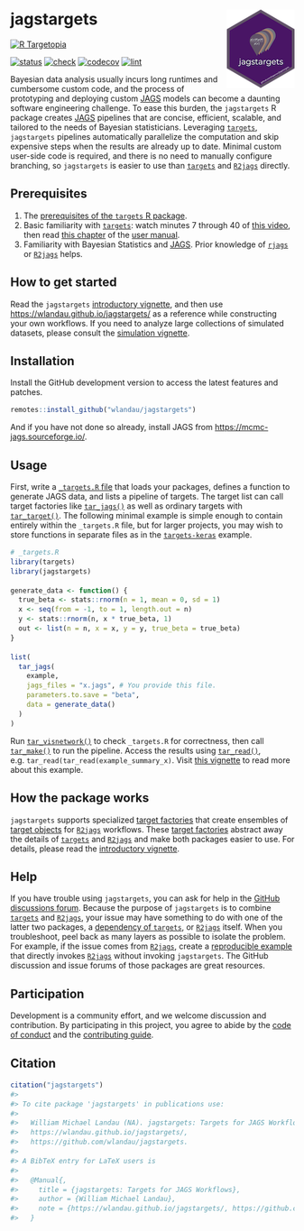 
# jagstargets <img src='man/figures/logo.png' align="right" height="139"/>

[![R
Targetopia](https://img.shields.io/badge/R_Targetopia-member-blue?style=flat&labelColor=gray)](https://wlandau.github.io/targetopia/)
<!--
[![cran](http://www.r-pkg.org/badges/version/jagstargets)](https://cran.r-project.org/package=jagstargets)
-->
[![status](https://www.repostatus.org/badges/latest/active.svg)](https://www.repostatus.org/#active)
[![check](https://github.com/wlandau/jagstargets/workflows/check/badge.svg)](https://github.com/wlandau/jagstargets/actions?query=workflow%3Acheck)
[![codecov](https://codecov.io/gh/wlandau/jagstargets/branch/main/graph/badge.svg?token=3T5DlLwUVl)](https://codecov.io/gh/wlandau/jagstargets)
[![lint](https://github.com/wlandau/jagstargets/workflows/lint/badge.svg)](https://github.com/wlandau/jagstargets/actions?query=workflow%3Alint)

Bayesian data analysis usually incurs long runtimes and cumbersome
custom code, and the process of prototyping and deploying custom
[JAGS](https://mcmc-jags.sourceforge.io) models can become a daunting
software engineering challenge. To ease this burden, the `jagstargets` R
package creates [JAGS](https://mcmc-jags.sourceforge.io) pipelines that
are concise, efficient, scalable, and tailored to the needs of Bayesian
statisticians. Leveraging
[`targets`](https://docs.ropensci.org/targets/), `jagstargets` pipelines
automatically parallelize the computation and skip expensive steps when
the results are already up to date. Minimal custom user-side code is
required, and there is no need to manually configure branching, so
`jagstargets` is easier to use than
[`targets`](https://docs.ropensci.org/targets/) and
[`R2jags`](https://CRAN.R-project.org/package=R2jags) directly.

## Prerequisites

1.  The [prerequisites of the `targets` R
    package](https://docs.ropensci.org/targets/#prerequisites).
2.  Basic familiarity with
    [`targets`](https://docs.ropensci.org/targets/): watch minutes 7
    through 40 of [this video](https://youtu.be/Gqn7Xn4d5NI?t=439), then
    read [this
    chapter](https://books.ropensci.org/targets/walkthrough.html) of the
    [user manual](https://books.ropensci.org/targets/).
3.  Familiarity with Bayesian Statistics and
    [JAGS](https://mcmc-jags.sourceforge.io/). Prior knowledge of
    [`rjags`](https://cran.r-project.org/package=rjags) or
    [`R2jags`](https://cran.r-project.org/package=R2jags) helps.

## How to get started

Read the `jagstargets` [introductory
vignette](https://wlandau.github.io/jagstargets/articles/introduction.html),
and then use <https://wlandau.github.io/jagstargets/> as a reference
while constructing your own workflows. If you need to analyze large
collections of simulated datasets, please consult the [simulation
vignette](https://wlandau.github.io/jagstargets/articles/simulation.html).

## Installation

Install the GitHub development version to access the latest features and
patches.

``` r
remotes::install_github("wlandau/jagstargets")
```

And if you have not done so already, install JAGS from
<https://mcmc-jags.sourceforge.io/>.

## Usage

First, write a [`_targets.R`
file](https://books.ropensci.org/targets/walkthrough.html) that loads
your packages, defines a function to generate JAGS data, and lists a
pipeline of targets. The target list can call target factories like
[`tar_jags()`](https://wlandau.github.io/jagstargets/reference/tar_jags.html)
as well as ordinary targets with
[`tar_target()`](https://docs.ropensci.org/targets/reference/tar_target.html).
The following minimal example is simple enough to contain entirely
within the `_targets.R` file, but for larger projects, you may wish to
store functions in separate files as in the
[`targets-keras`](https://github.com/wlandau/targets-keras) example.

``` r
# _targets.R
library(targets)
library(jagstargets)

generate_data <- function() {
  true_beta <- stats::rnorm(n = 1, mean = 0, sd = 1)
  x <- seq(from = -1, to = 1, length.out = n)
  y <- stats::rnorm(n, x * true_beta, 1)
  out <- list(n = n, x = x, y = y, true_beta = true_beta)
}

list(
  tar_jags(
    example,
    jags_files = "x.jags", # You provide this file.
    parameters.to.save = "beta",
    data = generate_data()
  )
)
```

Run
[`tar_visnetwork()`](https://docs.ropensci.org/targets/reference/tar_visnetwork.html)
to check `_targets.R` for correctness, then call
[`tar_make()`](https://docs.ropensci.org/targets/reference/tar_make.html)
to run the pipeline. Access the results using
[`tar_read()`](https://docs.ropensci.org/targets/reference/tar_read.html),
e.g. `tar_read(tar_read(example_summary_x)`. Visit [this
vignette](https://wlandau.github.io/jagstargets/articles/mcmc.html) to
read more about this example.

## How the package works

`jagstargets` supports specialized [target
factories](https://ropensci.org/blog/2021/02/03/targets/#target-factories)
that create ensembles of [target
objects](https://docs.ropensci.org/targets/reference/tar_target.html)
for [`R2jags`](https://CRAN.R-project.org/package=R2jags) workflows.
These [target
factories](https://ropensci.org/blog/2021/02/03/targets/#target-factories)
abstract away the details of
[`targets`](https://docs.ropensci.org/targets/) and
[`R2jags`](https://CRAN.R-project.org/package=R2jags) and make both
packages easier to use. For details, please read the [introductory
vignette](https://wlandau.github.io/jagstargets/articles/introduction.html).

## Help

If you have trouble using `jagstargets`, you can ask for help in the
[GitHub discussions
forum](https://github.com/wlandau/jagstargets/discussions/categories/help).
Because the purpose of `jagstargets` is to combine
[`targets`](https://docs.ropensci.org/targets/) and
[`R2jags`](https://CRAN.R-project.org/package=R2jags), your issue may
have something to do with one of the latter two packages, a [dependency
of
`targets`](https://github.com/ropensci/targets/blob/4e3ef2a6c986f558a25e544416f480fc01236b6b/DESCRIPTION#L49-L88),
or [`R2jags`](https://CRAN.R-project.org/package=R2jags) itself. When
you troubleshoot, peel back as many layers as possible to isolate the
problem. For example, if the issue comes from
[`R2jags`](https://CRAN.R-project.org/package=R2jags), create a
[reproducible example](https://reprex.tidyverse.org) that directly
invokes [`R2jags`](https://CRAN.R-project.org/package=R2jags) without
invoking `jagstargets`. The GitHub discussion and issue forums of those
packages are great resources.

## Participation

Development is a community effort, and we welcome discussion and
contribution. By participating in this project, you agree to abide by
the [code of
conduct](https://github.com/wlandau/jagstargets/blob/main/CODE_OF_CONDUCT.md)
and the [contributing
guide](https://github.com/wlandau/jagstargets/blob/main/CONTRIBUTING.md).

## Citation

``` r
citation("jagstargets")
#> 
#> To cite package 'jagstargets' in publications use:
#> 
#>   William Michael Landau (NA). jagstargets: Targets for JAGS Workflows.
#>   https://wlandau.github.io/jagstargets/,
#>   https://github.com/wlandau/jagstargets.
#> 
#> A BibTeX entry for LaTeX users is
#> 
#>   @Manual{,
#>     title = {jagstargets: Targets for JAGS Workflows},
#>     author = {William Michael Landau},
#>     note = {https://wlandau.github.io/jagstargets/, https://github.com/wlandau/jagstargets},
#>   }
```
